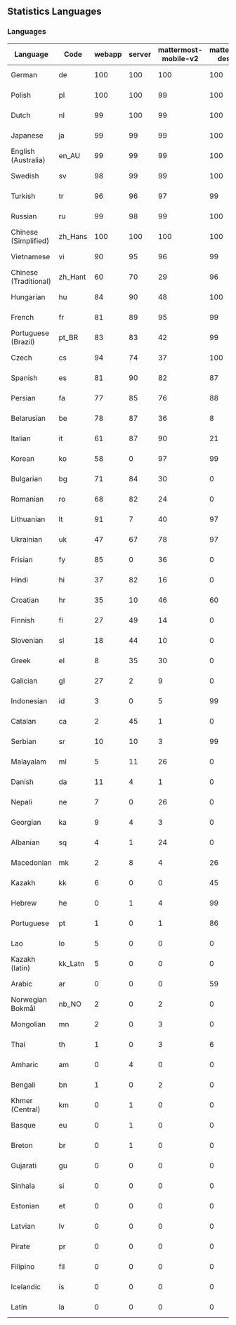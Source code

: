 ## Statistics Languages ##
###  Languages  ###
|Language|Code|webapp|server|mattermost-mobile-v2|mattermost-desktop|playbook-webapp|calls-webapp|Total|Last Modified|
|---|---|---|---|---|---|---|---|---|---|
|German|de| 100| 100| 100| 100| 0| 100| 100|2024-02-04T10:24:01.807736Z|
|Polish|pl| 100| 100| 99| 100| 0| 100| 99|2024-02-01T18:22:22.511363Z|
|Dutch|nl| 99| 100| 99| 100| 0| 100| 99|2024-02-01T18:22:21.094932Z|
|Japanese|ja| 99| 99| 99| 100| 0| 100| 99|2024-02-01T18:22:02.926801Z|
|English (Australia)|en_AU| 99| 99| 99| 100| 0| 0| 99|2024-02-01T18:21:41.473998Z|
|Swedish|sv| 98| 99| 99| 100| 0| 91| 99|2024-02-01T18:22:35.035784Z|
|Turkish|tr| 96| 96| 97| 99| 0| 91| 96|2024-02-01T18:22:37.893945Z|
|Russian|ru| 99| 98| 99| 100| 0| 70| 96|2024-02-01T18:22:28.681775Z|
|Chinese (Simplified)|zh_Hans| 100| 100| 100| 100| 0| 100| 95|2024-02-02T01:45:11.451597Z|
|Vietnamese|vi| 90| 95| 96| 99| 0| 91| 93|2024-02-01T18:22:40.855007Z|
|Chinese (Traditional)|zh_Hant| 60| 70| 29| 96| 0| 15| 88|2024-01-29T11:32:20.220273Z|
|Hungarian|hu| 84| 90| 48| 100| 0| 0| 82|2024-01-30T19:07:41.341246Z|
|French|fr| 81| 89| 95| 99| 0| 53| 82|2024-02-01T18:21:50.016417Z|
|Portuguese (Brazil)|pt_BR| 83| 83| 42| 99| 0| 91| 79|2024-01-29T11:30:35.998175Z|
|Czech|cs| 94| 74| 37| 100| 0| 91| 78|2024-02-01T08:40:34.998457Z|
|Spanish|es| 81| 90| 82| 87| 0| 26| 78|2024-01-29T11:26:17.693527Z|
|Persian|fa| 77| 85| 76| 88| 0| 0| 75|2024-01-29T11:26:40.059984Z|
|Belarusian|be| 78| 87| 36| 8| 0| 0| 73|2024-01-29T11:25:05.677804Z|
|Italian|it| 61| 87| 90| 21| 0| 22| 69|2024-01-29T11:28:16.800264Z|
|Korean|ko| 58| 0| 97| 99| 0| 91| 69|2024-02-01T18:22:08.942190Z|
|Bulgarian|bg| 71| 84| 30| 0| 0| 0| 68|2024-01-29T11:25:13.350010Z|
|Romanian|ro| 68| 82| 24| 0| 0| 0| 65|2024-01-29T11:30:50.772842Z|
|Lithuanian|lt| 91| 7| 40| 97| 0| 81| 63|2024-01-29T11:29:22.520991Z|
|Ukrainian|uk| 47| 67| 78| 97| 0| 0| 57|2024-01-29T11:31:57.665415Z|
|Frisian|fy| 85| 0| 36| 0| 0| 0| 54|2024-01-29T11:27:09.422718Z|
|Hindi|hi| 37| 82| 16| 0| 0| 0| 46|2024-01-29T11:27:40.639728Z|
|Croatian|hr| 35| 10| 46| 60| 0| 100| 36|2024-01-30T18:48:03.867212Z|
|Finnish|fi| 27| 49| 14| 0| 0| 0| 31|2024-01-29T11:26:46.524786Z|
|Slovenian|sl| 18| 44| 10| 0| 0| 0| 22|2024-01-29T11:31:13.051961Z|
|Greek|el| 8| 35| 30| 0| 0| 0| 18|2024-01-29T11:26:02.870464Z|
|Galician|gl| 27| 2| 9| 0| 0| 0| 18|2024-01-29T11:27:18.410815Z|
|Indonesian|id| 3| 0| 5| 99| 0| 0| 14|2023-12-25T12:55:54.013670Z|
|Catalan|ca| 2| 45| 1| 0| 0| 0| 13|2024-01-15T11:04:57.493938Z|
|Serbian|sr| 10| 10| 3| 99| 0| 0| 12|2023-11-20T21:34:41.627214Z|
|Malayalam|ml| 5| 11| 26| 0| 0| 0| 9|2023-10-24T20:55:57.621229Z|
|Danish|da| 11| 4| 1| 0| 0| 0| 8|2024-01-29T11:25:49.090900Z|
|Nepali|ne| 7| 0| 26| 0| 0| 0| 7|2024-01-29T11:30:06.327877Z|
|Georgian|ka| 9| 4| 3| 0| 0| 0| 7|2023-11-20T21:25:58.799542Z|
|Albanian|sq| 4| 1| 24| 0| 0| 0| 5|2024-01-29T11:31:19.507779Z|
|Macedonian|mk| 2| 8| 4| 26| 0| 0| 5|2023-11-16T13:38:15.110899Z|
|Kazakh|kk| 6| 0| 0| 45| 0| 0| 4|2024-01-13T12:01:53.808723Z|
|Hebrew|he| 0| 1| 4| 99| 0| 0| 4|2023-11-16T13:37:22.453849Z|
|Portuguese|pt| 1| 0| 1| 86| 0| 0| 3|2023-10-30T05:05:57.136879Z|
|Lao|lo| 5| 0| 0| 0| 0| 0| 3|2023-10-09T15:20:58.408506Z|
|Kazakh (latin)|kk_Latn| 5| 0| 0| 0| 0| 0| 3|2023-10-24T20:54:35.554803Z|
|Arabic|ar| 0| 0| 0| 59| 0| 0| 2|2024-01-28T06:10:43.551159Z|
|Norwegian Bokmål|nb_NO| 2| 0| 2| 0| 0| 0| 2|2023-10-24T20:56:17.583395Z|
|Mongolian|mn| 2| 0| 3| 0| 0| 0| 2|2023-11-15T16:23:04.700139Z|
|Thai|th| 1| 0| 3| 6| 0| 0| 1|2024-01-22T16:17:34.605991Z|
|Amharic|am| 0| 4| 0| 0| 0| 0| 1|2023-10-09T15:20:58.102825Z|
|Bengali|bn| 1| 0| 2| 0| 0| 0| 1|2023-10-09T15:20:58.129127Z|
|Khmer (Central)|km| 0| 1| 0| 0| 0| 0| 0|2023-10-09T15:20:58.389365Z|
|Basque|eu| 0| 1| 0| 0| 0| 0| 0|2023-10-09T15:20:58.220029Z|
|Breton|br| 0| 1| 0| 0| 0| 0| 0|2023-10-09T15:20:58.146710Z|
|Gujarati|gu| 0| 0| 0| 0| 0| 0| 0|2023-10-09T15:20:58.279932Z|
|Sinhala|si| 0| 0| 0| 0| 0| 0| 0|2023-10-09T15:20:58.537638Z|
|Estonian|et| 0| 0| 0| 0| 0| 0| 0|2023-10-09T15:20:58.209138Z|
|Latvian|lv| 0| 0| 0| 0| 0| 0| 0|2023-10-09T15:20:58.426415Z|
|Pirate|pr| 0| 0| 0| 0| 0| 0| 0|2023-10-09T15:20:58.506339Z|
|Filipino|fil| 0| 0| 0| 0| 0| 0| 0|2023-10-09T15:20:58.242109Z|
|Icelandic|is| 0| 0| 0| 0| 0| 0| 0|2023-10-09T15:20:58.340445Z|
|Latin|la| 0| 0| 0| 0| 0| 0| 0|2023-10-09T15:20:58.399153Z|
